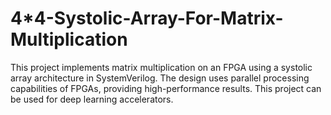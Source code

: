 # 4*4-Systolic-Array-For-Matrix-Multiplication
This project implements matrix multiplication on an FPGA using a systolic array architecture in SystemVerilog. The design uses parallel processing capabilities of FPGAs, providing high-performance results. 
This project can be used for deep learning accelerators.
